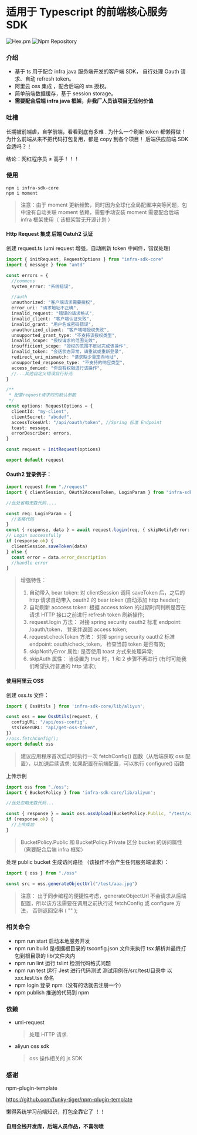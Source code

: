 # 适用于 Typescript 的前端核心服务 SDK

![Hex.pm](https://img.shields.io/hexpm/l/plug.svg)
![Npm Repository](https://raster.shields.io/npm/v/infra-sdk-core)

### 介绍

- 基于 ts 用于配合 infra java 服务端开发的客户端 SDK， 自行处理 Oauth 请求、自动 refresh token。
- 阿里云 oss 集成 ，配合后端的 sts 授权。
- 简单前端数据缓存，基于 session storage。
- **需要配合后端 infra java 框架，非我厂人员该项目无任何价值**

### 吐槽

长期被前端虐，自学前端，看看到底有多难 .
为什么一个刷新 token 都懒得做！
为什么前端从来不把代码打包复用，都是 copy 到各个项目！
后端供应前端 SDK 合适吗？！

结论：网红程序员 ≠ 高手！！！

### 使用

```
npm i infra-sdk-core
npm i moment
```

> 注意：由于 moment 更新频繁，同时因为全球化全局配置冲突等问题，包中没有自动关联 moment 依赖，需要手动安装 moment
需要配合后端 infra 框架使用（ 该框架暂无开源计划 ）

#### Http Request 集成 后端 Oatuh2 认证

创建 request.ts (umi request 增强，自动刷新 token 中间件，错误处理)

```typescript
import { initRequest, RequestOptions } from "infra-sdk-core"
import { message } from "antd"

const errors = {
  //commons
  system_error: "系统错误",

  //auth
  unauthorized: "客户端请求需要授权",
  error_uri: "请求地址不正确",
  invalid_request: "错误的请求格式",
  invalid_client: "客户端认证失败",
  invalid_grant: "用户名或密码错误",
  unauthorized_client: "客户端端授权失败",
  unsupported_grant_type: "不支持该授权类型",
  invalid_scope: "授权请求的范围无效",
  insufficient_scope: "授权的范围不足以完成该操作",
  invalid_token: "会话状态异常，请重试或重新登录",
  redirect_uri_mismatch: "请求缺少重定向地址",
  unsupported_response_type: "不支持的响应类型",
  access_denied: "你没有权限进行该操作",
  //...其他自定义错误自行补充
}

/**
 * 配置request请求时的默认参数
 */
const options: RequestOptions = {
  clientId: "my-client",
  clientSecret: "abcdef",
  accessTokenUrl: "/api/oauth/token", //Spring 标准 Endpoint
  toast: message,
  errorDescriber: errors,
}

const request = initRequest(options)

export default request
```

#### Oauth2 登录例子：

```typescript
import request from "./request"
import { clientSession, OAuth2AccessToken, LoginParam } from "infra-sdk-core"

//此处省略无数代码....

const req: LoginParam = {
  //省略代码
}
const { response, data } = await request.login(req, { skipNotifyError: true })
// Login successfully
if (response.ok) {
  clientSession.saveToken(data)
} else {
  const error = data.error_description
  //handle error
}
```

> 增强特性：
> 1. 自动带入 bear token: 对 clientSession 调用 saveToken 后，之后的 http 请求自动带入 oauth2 的 bear token (自动添加 http header); 
> 2. 自动刷新 acccess token: 根据 access token 的过期时间判断是否在请求 HTTP 接口之前进行 refresh token 刷新操作; 
> 3. request.login 方法： 对接 spring security oauth2 标准 endpoint: /oauth/token， 登录并返回 access token;
> 4. request.checkToken 方法： 对接 spring security oauth2 标准 endpoint: oauth/check_token， 检查当前 token 是否有效;
> 5. skipNotifyError 属性: 是否使用 toast 方式来处理异常;
> 6. skipAuth 属性： 当设置为 true 时，1 和 2 步骤不再进行 (有时可能我们希望执行普通的 http 请求);

#### 使用阿里云 OSS

创建 oss.ts 文件：

```typescript
import { OssUtils } from 'infra-sdk-core/lib/aliyun';

const oss = new OssUtils(request, {
  configURL: "/api/oss-config",
  stsTokenURL: "api/get-oss-token",
})
//oss.fetchConfig();
export default oss
```

> 建议应用程序首次启动时执行一次 fetchConfig() 函数（从后端获取 oss 配置），以加速后续请求;
> 如果配置在前端配置，可以执行 configure() 函数

上传示例

```typescript
import oss from "./oss";
import { BucketPolicy } from 'infra-sdk-core/lib/aliyun';

//此处忽略无数代码...

const { response } = await oss.ossUpload(BucketPolicy.Public, "/test/xxxx.jpg", file, onUploading)
if (response.ok) {
  //上传成功
}
```

> BucketPolicy.Public 和 BucketPolicy.Private 区分 bucket 的访问属性（需要配合后端 infra 框架）

处理 public bucket 生成访问路径 （该操作不会产生任何服务端请求）：

```typescript
import { oss } from "./oss"

const src = oss.generateObjectUrl("/test/aaa.jpg")
```

> 注意： 出于同步编程的便捷性考虑，generateObjectUrl 不会请求从后端配置，所以该方法需要在调用之前执行过 fetchConfig 或 configure 方法， 否则返回空串 ( "" );

### 相关命令

- npm run start 启动本地服务开发
- npm run build 是根据根目录的 tsconfig.json 文件来执行 tsx 解析并最终打包到根目录的 lib/文件夹内
- npm run lint 运行 tslint 检测代码格式问题
- npm run test 运行 Jest 进行代码测试 测试用例在/src/test/目录中 以 xxx.test.tsx 命名
- npm login 登录 npm（没有的话就去注册一个）
- npm publish 推送的代码到 npm

### 依赖

- umi-request
  > 处理 HTTP 请求.
- aliyun oss sdk
  > oss 操作相关的 js SDK

### 感谢

npm-plugin-template

https://github.com/funky-tiger/npm-plugin-template

懒得系统学习前端知识，打包全靠它了 ！！

#### 自用全栈开发库，后端人员作品，不喜勿喷
